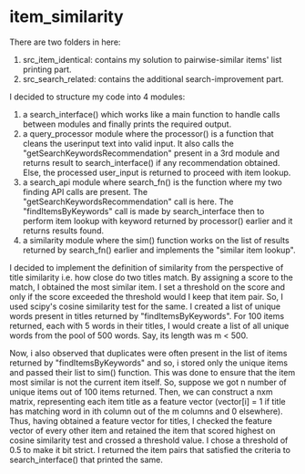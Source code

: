 # item_similarity

There are two folders in here:
1. src_item_identical: contains my solution to pairwise-similar items' list printing part. 
2. src_search_related: contains the additional search-improvement part.

I decided to structure my code into 4 modules:
1) a search_interface() which works like a main function to handle calls between modules and finally prints the required output.
2) a query_processor module where the processor() is a function that cleans the userinput text into valid input. It also calls the "getSearchKeywordsRecommendation" present in a 3rd module and returns result to search_interface() if any recommendation obtained. 
Else, the processed user_input is returned to proceed with item lookup.
3) a search_api module where search_fn() is the function where my two finding API calls are present. The "getSearchKeywordsRecommendation" call is here. The "findItemsByKeywords" call is made by search_interface then to perform item lookup
with keyword returned by processor() earlier and it returns results found.
4) a similarity module where the sim() function works on the list of results returned by search_fn() earlier and implements the "similar item lookup".

I decided to implement the definition of similarity from the perspective of title similarity i.e. how close do two titles match. By assigning a score to the match, I obtained the most similar item. I set a threshold on the score and only if the score exceeded the threshold would I keep that item pair. So, I used scipy's cosine similarity test for the same. I created a list of unique words present
in titles returned by "findItemsByKeywords". For 100 items returned, each with 5 words in their titles, I would create a list of all unique words from the pool of 500 words. Say, its length was m < 500.

Now, i also observed that duplicates were often present in the list of items returned by "findItemsByKeywords" and so, i stored only the unique items and passed their list to sim() function. This was done to ensure that the item most similar is not the current item itself. So, suppose we got n number of unique items out of 100 items returned. Then, we can construct a nxm matrix, representing each item title as a feature vector (vector[i] = 1 if title has matching word in ith column out of the m columns and 0 elsewhere). Thus, having obtained a feature vector for titles, I checked the feature vector of every other item and retained the item that scored highest on cosine similarity test and crossed a threshold value. I chose a threshold of 0.5 to make it bit strict. I returned the item pairs that satisfied the criteria to search_interface() that printed the same.
